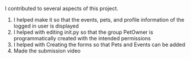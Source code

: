 I contributed to several aspects of this project.
1. I helped make it so that the events, pets, and profile information of the logged in user is displayed
2. I helped with editing init.py so that the group PetOwner is programmatically created with the intended permissions 
3. I helped with Creating the forms so that Pets and Events can be added
4. Made the submission video
